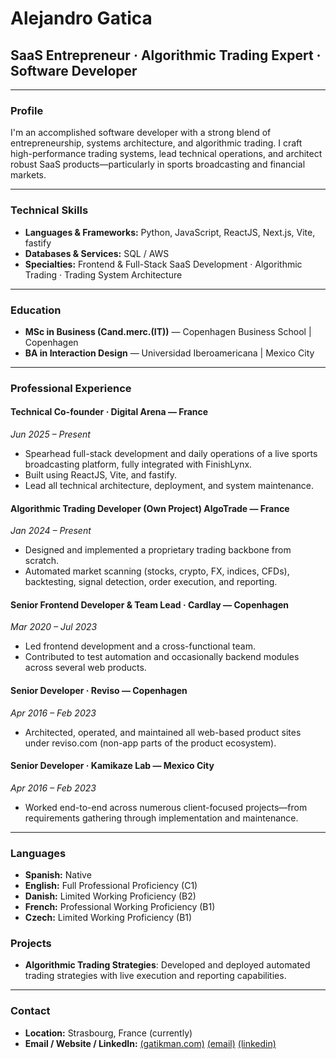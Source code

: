 # Alejandro Gatica

## SaaS Entrepreneur · Algorithmic Trading Expert · Software Developer

---

###  Profile
I'm an accomplished software developer with a strong blend of entrepreneurship, systems architecture, and algorithmic trading. I craft high-performance trading systems, lead technical operations, and architect robust SaaS products—particularly in sports broadcasting and financial markets.

---

###  Technical Skills
- **Languages & Frameworks:** Python, JavaScript, ReactJS, Next.js, Vite, fastify  
- **Databases & Services:** SQL / AWS  
- **Specialties:** Frontend & Full-Stack SaaS Development · Algorithmic Trading · Trading System Architecture

---

###  Education
- **MSc in Business (Cand.merc.(IT))** — Copenhagen Business School | Copenhagen
- **BA in Interaction Design** — Universidad Iberoamericana | Mexico City

---

###  Professional Experience

#### **Technical Co-founder** · Digital Arena — France  
_Jun 2025 – Present_  
- Spearhead full-stack development and daily operations of a live sports broadcasting platform, fully integrated with FinishLynx.  
- Built using ReactJS, Vite, and fastify.  
- Lead all technical architecture, deployment, and system maintenance.

#### **Algorithmic Trading Developer (Own Project)** AlgoTrade — France  
_Jan 2024 – Present_  
- Designed and implemented a proprietary trading backbone from scratch.  
- Automated market scanning (stocks, crypto, FX, indices, CFDs), backtesting, signal detection, order execution, and reporting.

#### **Senior Frontend Developer & Team Lead** · Cardlay — Copenhagen  
_Mar 2020 – Jul 2023_  
- Led frontend development and a cross-functional team.  
- Contributed to test automation and occasionally backend modules across several web products.

#### **Senior Developer** · Reviso — Copenhagen  
_Apr 2016 – Feb 2023_  
- Architected, operated, and maintained all web-based product sites under reviso.com (non-app parts of the product ecosystem).

#### **Senior Developer** · Kamikaze Lab — Mexico City  
_Apr 2016 – Feb 2023_  
- Worked end-to-end across numerous client-focused projects—from requirements gathering through implementation and maintenance.

---

### Languages
- **Spanish:** Native
- **English:** Full Professional Proficiency (C1)
- **Danish:** Limited Working Proficiency (B2)
- **French:** Professional Working Proficiency (B1)
- **Czech:** Limited Working Proficiency (B1)

###  Projects
- **Algorithmic Trading Strategies**: Developed and deployed automated trading strategies with live execution and reporting capabilities.

---

###  Contact
- **Location:** Strasbourg, France (currently)  
- **Email / Website / LinkedIn:** [(gatikman.com)](https://gatikman.com/) [(email)](mailto:gatikman@gmail.com) [(linkedin)](https://www.linkedin.com/in/alejandro-gatica/)
